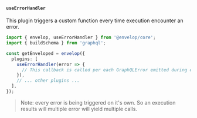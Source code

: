 #### `useErrorHandler`

This plugin triggers a custom function every time execution encounter an error.

```ts
import { envelop, useErrorHandler } from '@envelop/core';
import { buildSchema } from 'graphql';

const getEnveloped = envelop({
  plugins: [
    useErrorHandler(error => {
      // This callback is called per each GraphQLError emitted during execution phase
    }),
    // ... other plugins ...
  ],
});
```

> Note: every error is being triggered on it's own. So an execution results will multiple error will yield multiple calls.

